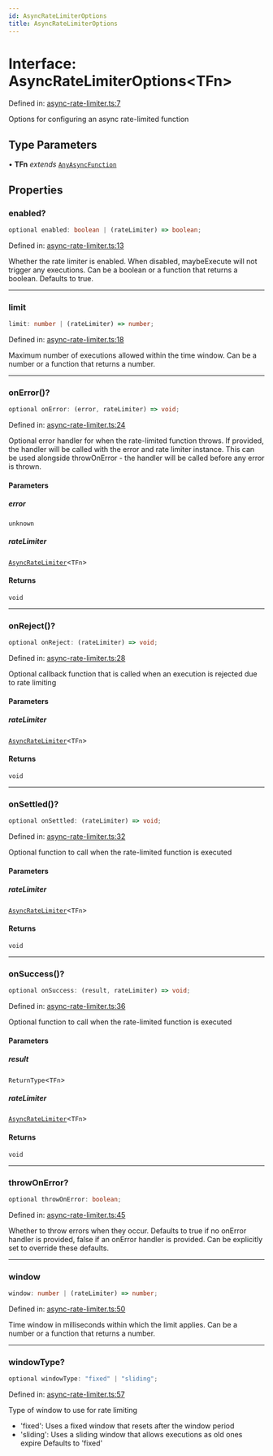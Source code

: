 ```yaml
---
id: AsyncRateLimiterOptions
title: AsyncRateLimiterOptions
---
```


<!-- DO NOT EDIT: this page is autogenerated from the type comments -->

# Interface: AsyncRateLimiterOptions\<TFn\>

Defined in: [async-rate-limiter.ts:7](https://github.com/TanStack/pacer/blob/main/packages/pacer/src/async-rate-limiter.ts#L7)

Options for configuring an async rate-limited function

## Type Parameters

• **TFn** *extends* [`AnyAsyncFunction`](../../type-aliases/anyasyncfunction.md)

## Properties

### enabled?

```ts
optional enabled: boolean | (rateLimiter) => boolean;
```

Defined in: [async-rate-limiter.ts:13](https://github.com/TanStack/pacer/blob/main/packages/pacer/src/async-rate-limiter.ts#L13)

Whether the rate limiter is enabled. When disabled, maybeExecute will not trigger any executions.
Can be a boolean or a function that returns a boolean.
Defaults to true.

***

### limit

```ts
limit: number | (rateLimiter) => number;
```

Defined in: [async-rate-limiter.ts:18](https://github.com/TanStack/pacer/blob/main/packages/pacer/src/async-rate-limiter.ts#L18)

Maximum number of executions allowed within the time window.
Can be a number or a function that returns a number.

***

### onError()?

```ts
optional onError: (error, rateLimiter) => void;
```

Defined in: [async-rate-limiter.ts:24](https://github.com/TanStack/pacer/blob/main/packages/pacer/src/async-rate-limiter.ts#L24)

Optional error handler for when the rate-limited function throws.
If provided, the handler will be called with the error and rate limiter instance.
This can be used alongside throwOnError - the handler will be called before any error is thrown.

#### Parameters

##### error

`unknown`

##### rateLimiter

[`AsyncRateLimiter`](../../classes/asyncratelimiter.md)\<`TFn`\>

#### Returns

`void`

***

### onReject()?

```ts
optional onReject: (rateLimiter) => void;
```

Defined in: [async-rate-limiter.ts:28](https://github.com/TanStack/pacer/blob/main/packages/pacer/src/async-rate-limiter.ts#L28)

Optional callback function that is called when an execution is rejected due to rate limiting

#### Parameters

##### rateLimiter

[`AsyncRateLimiter`](../../classes/asyncratelimiter.md)\<`TFn`\>

#### Returns

`void`

***

### onSettled()?

```ts
optional onSettled: (rateLimiter) => void;
```

Defined in: [async-rate-limiter.ts:32](https://github.com/TanStack/pacer/blob/main/packages/pacer/src/async-rate-limiter.ts#L32)

Optional function to call when the rate-limited function is executed

#### Parameters

##### rateLimiter

[`AsyncRateLimiter`](../../classes/asyncratelimiter.md)\<`TFn`\>

#### Returns

`void`

***

### onSuccess()?

```ts
optional onSuccess: (result, rateLimiter) => void;
```

Defined in: [async-rate-limiter.ts:36](https://github.com/TanStack/pacer/blob/main/packages/pacer/src/async-rate-limiter.ts#L36)

Optional function to call when the rate-limited function is executed

#### Parameters

##### result

`ReturnType`\<`TFn`\>

##### rateLimiter

[`AsyncRateLimiter`](../../classes/asyncratelimiter.md)\<`TFn`\>

#### Returns

`void`

***

### throwOnError?

```ts
optional throwOnError: boolean;
```

Defined in: [async-rate-limiter.ts:45](https://github.com/TanStack/pacer/blob/main/packages/pacer/src/async-rate-limiter.ts#L45)

Whether to throw errors when they occur.
Defaults to true if no onError handler is provided, false if an onError handler is provided.
Can be explicitly set to override these defaults.

***

### window

```ts
window: number | (rateLimiter) => number;
```

Defined in: [async-rate-limiter.ts:50](https://github.com/TanStack/pacer/blob/main/packages/pacer/src/async-rate-limiter.ts#L50)

Time window in milliseconds within which the limit applies.
Can be a number or a function that returns a number.

***

### windowType?

```ts
optional windowType: "fixed" | "sliding";
```

Defined in: [async-rate-limiter.ts:57](https://github.com/TanStack/pacer/blob/main/packages/pacer/src/async-rate-limiter.ts#L57)

Type of window to use for rate limiting
- 'fixed': Uses a fixed window that resets after the window period
- 'sliding': Uses a sliding window that allows executions as old ones expire
Defaults to 'fixed'
